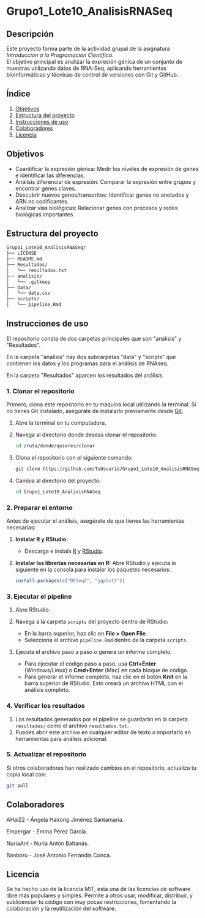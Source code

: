 # Grupo1_Lote10_AnalisisRNASeq

## Descripción
Este proyecto forma parte de la actividad grupal de la asignatura *Introducción a la Programación Científica*.  
El objetivo principal es analizar la expresión génica de un conjunto de muestras utilizando datos de RNA-Seq, aplicando herramientas bioinformáticas y técnicas de control de versiones con Git y GitHub.

## Índice
1. [Objetivos](#objetivos)
2. [Estructura del proyecto](#estructura-del-proyecto)
3. [Instrucciones de uso](#instrucciones-de-uso)
4. [Colaboradores](#colaboradores)
5. [Licencia](#licencia)

## Objetivos
- Cuantificar la expresión génica: Medir los niveles de expresión de genes e identificar las diferencias.
- Análisis diferencial de expresión: Comparar la expresión entre grupos y encontrar genes claves.
- Descubrir nuevos genes/transcritos: Identificar genes no anotados y ARN no codificantes.
- Analizar vías biológicas: Relacionar genes con procesos y redes biológicas importantes.


## Estructura del proyecto 

```bash
Grupo1_Lote10_AnalisisRNASeq/
├── LICENSE
├── README.md
├── Resultados/
│   └── resultados.txt
├── analisis/
│   └── .gitkeep
├── Data/
│   └── data.csv
├── scripts/
│   └── pipeline.Rmd
```

## Instrucciones de uso
El repositorio consta de dos carpetas principales que son "analisis" y "Resultados".

En la carpeta "analisis" hay dos subcarpetas "data" y "scripts" que contienen los datos y los programas para el análisis de RNAseq. 

En la carpeta "Resultados" aparcen los resultados del análisis. 

### **1. Clonar el repositorio**
Primero, clona este repositorio en tu máquina local utilizando la terminal. Si no tienes Git instalado, asegúrate de instalarlo previamente desde [Git](https://git-scm.com/).

1. Abre la terminal en tu computadora.
2. Navega al directorio donde deseas clonar el repositorio:

   ```bash
   cd /ruta/donde/quieres/clonar
   ```
4. Clona el repositorio con el siguiente comando:

   ```bash
   git clone https://github.com/TuUsuario/Grupo1_Lote10_AnalisisRNASeq.git
   ```
5. Cambia al directorio del proyecto:

   ```bash
   cd Grupo1_Lote10_AnalisisRNASeq
   ```
   
### **2. Preparar el entorno**
Antes de ejecutar el análisis, asegúrate de que tienes las herramientas necesarias:
1. **Instalar R y RStudio:**
   - Descarga e instala [R](https://cran.r-project.org/) y [RStudio](https://posit.co/download/rstudio-desktop/).

2. **Instalar las librerías necesarias en R:**
   Abre RStudio y ejecuta lo siguiente en la consola para instalar los paquetes necesarios:

   ```R
   install.packages(c("DESeq2", "ggplot2"))
   ```
### **3. Ejecutar el pipeline**
1. Abre RStudio.
2. Navega a la carpeta `scripts` del proyecto dentro de RStudio:
   - En la barra superior, haz clic en **File > Open File**.
   - Selecciona el archivo `pipeline.Rmd` dentro de la carpeta `scripts`.

3. Ejecuta el archivo paso a paso o genera un informe completo:
   - Para ejecutar el código paso a paso, usa **Ctrl+Enter** (Windows/Linux) o **Cmd+Enter** (Mac) en cada bloque de código.
   - Para generar el informe completo, haz clic en el botón **Knit** en la barra superior de RStudio. Esto creará un archivo HTML con el análisis completo.


### **4. Verificar los resultados**
1. Los resultados generados por el pipeline se guardarán en la carpeta `resultados/` como el archivo `resultados.txt`.
2. Puedes abrir este archivo en cualquier editor de texto o importarlo en herramientas para análisis adicional.

### **5. Actualizar el repositorio**
Si otros colaboradores han realizado cambios en el repositorio, actualiza tu copia local con:

```bash
git pull
```

## Colaboradores

AHai22 - Ángela Hairong Jiménez Santamaría.

Empergar - Emma Pérez García.

NuriaAnt - Nuria Antón Baltanás. 

Banboru - José Antonio Ferrandis Conca.

## Licencia

Se ha hecho uso de la licencia MIT, esta una de las licencias de software libre más populares y simples. Permite a otros usar, modificar, distribuir, y sublicenciar tu código con muy pocas restricciones, fomentando la colaboración y la reutilización del software.
